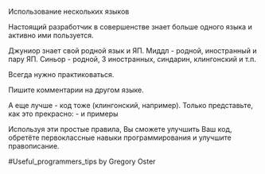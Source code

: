 
Использование нескольких языков

Настоящий разработчик в совершенстве знает больше одного языка и активно ими пользуется.

Джуниор знает свой родной язык и ЯП. Миддл -  родной, иностранный и пару ЯП. Синьор - родной, 3 иностранных, синдарин, клингонский и т.п.

Всегда нужно практиковаться.

Пишите комментарии на другом языке.

А еще лучше - код тоже (клингонский, например). Только представьте, как это прекрасно: - и примеры


Используя эти простые правила, Вы сможете улучшить Ваш код, обретёте первоклассные навыки программирования и улучшите правописание.

\#Useful_programmers_tips by Gregory Oster
